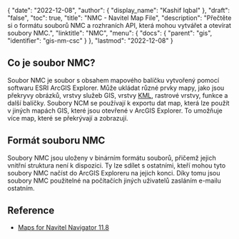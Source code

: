 {
  "date": "2022-12-08",
  "author": {
    "display_name": "Kashif Iqbal"
},
  "draft": "false",
  "toc": true,
  "title": "NMC - Navitel Map File",
  "description": "Přečtěte si o formátu souborů NMC a rozhraních API, která mohou vytvářet a otevírat soubory NMC.",
  "linktitle": "NMC",
  "menu": {
    "docs": {
      "parent": "gis",
      "identifier": "gis-nm-csc"
}
},
  "lastmod": "2022-12-08"
}

## Co je soubor NMC?

Soubor NMC je soubor s obsahem mapového balíčku vytvořený pomocí softwaru ESRI ArcGIS Explorer. Může ukládat různé prvky mapy, jako jsou překryvy obrázků, vrstvy služeb GIS, vrstvy [KML](/gis/kml/), rastrové vrstvy, funkce a další balíčky. Soubory NCM se používají k exportu dat map, která lze použít v jiných mapách GIS, které jsou otevřené v ArcGIS Explorer. To umožňuje více map, které se překrývají a zobrazují.

## Formát souboru NMC

Soubory NMC jsou uloženy v binárním formátu souborů, přičemž jejich vnitřní struktura není k dispozici. Ty lze sdílet s ostatními, kteří mohou tyto soubory NMC načíst do ArcGIS Exploreru na jejich konci. Díky tomu jsou soubory NMC použitelné na počítačích jiných uživatelů zasláním e-mailu ostatním.

## Reference

* [Maps for Navitel Navigator 11.8](https://www.navitel.cz/en/downloads/demo)
